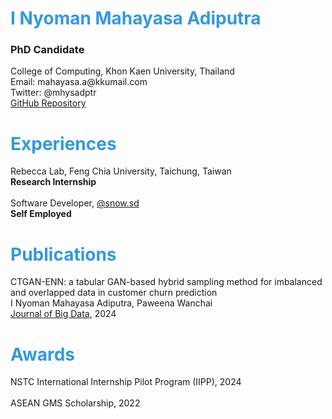 # <span style="color:#3498db">I Nyoman Mahayasa Adiputra</span>
<h3>PhD Candidate</h3>
College of Computing, Khon Kaen University, Thailand<br>
Email: mahayasa.a@kkumail.com<br>
Twitter: @mhysadptr<br>
<a href="https://github.com/mahayasa/">GitHub Repository</a>

# <span style="color:#3498db">Experiences</span>
Rebecca Lab, Feng Chia University, Taichung, Taiwan<br>**Research Internship**<br><br>
Software Developer, <a href="https://instagram.com/snow.sd/">@snow.sd</a><br>**Self Employed**<br>

# <span style="color:#3498db">Publications</span>
CTGAN-ENN: a tabular GAN-based hybrid sampling method for imbalanced and overlapped data in customer churn prediction<br>
I Nyoman Mahayasa Adiputra, Paweena Wanchai<br>
<a href="https://link.springer.com/article/10.1186/s40537-024-00982-x">Journal of Big Data</a>, 2024

# <span style="color:#3498db">Awards</span>
NSTC International Internship Pilot Program (IIPP), 2024<br><br>
ASEAN GMS Scholarship, 2022<br>
